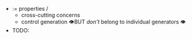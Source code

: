 * := properties /
  * cross-cutting concerns
  * control generation 👁️BUT  _don't_ belong to individual generators 👁️
* TODO: